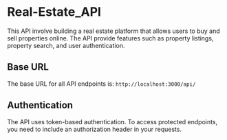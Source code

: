 # Real-Estate_API

This API  involve building a real estate platform that allows users to buy and sell properties online.   The API provide features such as property listings, property search, and user authentication.

## Base URL

The base URL for all API endpoints is: `http://localhost:3000/api/`

## Authentication

The API uses token-based authentication. To access protected endpoints, you need to include an authorization header in your requests.

